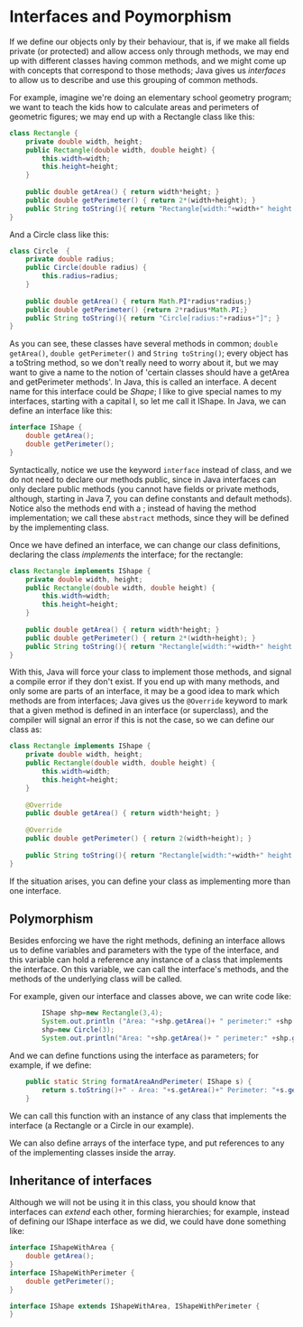 Interfaces and Poymorphism
===

If we define our objects only by their behaviour, that is, if we make all fields private (or protected) and allow access only through methods, we may end up with different classes having common methods, and we might come up with concepts that correspond to those methods; Java gives us *interfaces* to allow us to describe and use this grouping of common methods.

For example, imagine we're doing an elementary school geometry program; we want to teach the kids how to calculate areas and perimeters of geometric figures; we may end up with a Rectangle class like this:

```java
class Rectangle {
	private double width, height;
	public Rectangle(double width, double height) {
		this.width=width;
		this.height=height;
	}
	
	public double getArea() { return width*height; }
	public double getPerimeter() { return 2*(width+height); } 
	public String toString(){ return "Rectangle[width:"+width+" height:"+height+"]"; }
}
```
And a Circle class like this:
```java
class Circle  {
	private double radius;
	public Circle(double radius) {
		this.radius=radius;
	}
	
	public double getArea() { return Math.PI*radius*radius;}
	public double getPerimeter() {return 2*radius*Math.PI;} 
	public String toString(){ return "Circle[radius:"+radius+"]"; }
}
```

As you can see, these classes have several methods in common; `double getArea()`, `double getPerimeter()` and `String toString()`; every object has a toString method, so we don't really need to worry about it, but we may want to give a name to the notion of 'certain classes should have a getArea and getPerimeter methods'. In Java, this is called an interface. A decent name for this interface could be *Shape*; I like to give special names to my interfaces, starting with a capital I, so let me call it IShape.
In Java, we can define an interface like this:
```java
interface IShape {
	double getArea();
	double getPerimeter();
}
```

Syntactically, notice we use the keyword `interface` instead of class, and we do not need to declare our methods public, since in Java interfaces can only declare public methods (you cannot have fields or private methods, although, starting in Java 7, you can define constants and default methods). Notice also the methods end with a ; instead of having the method implementation; we call these `abstract` methods, since they will be defined by the implementing class.

Once we have defined an interface, we can change our class definitions, declaring the class *implements* the interface; for the rectangle:
```java
class Rectangle implements IShape {
	private double width, height;
	public Rectangle(double width, double height) {
		this.width=width;
		this.height=height;
	}
	
	public double getArea() { return width*height; }
	public double getPerimeter() { return 2*(width+height); } 
	public String toString(){ return "Rectangle[width:"+width+" height:"+height+"]"; }
}
```

With this, Java will force your class to implement those methods, and signal a compile error if they don't exist. If you end up with many methods, and only some are parts of an interface, it may be a good idea to mark which methods are from interfaces; Java gives us the `@Override` keyword to mark that a given method is defined in an interface (or superclass), and the compiler will signal an error if this is not the case, so we can define our class as:

```java
class Rectangle implements IShape {
	private double width, height;
	public Rectangle(double width, double height) {
		this.width=width;
		this.height=height;
	}
	
	@Override
	public double getArea() { return width*height; }
	
	@Override
	public double getPerimeter() { return 2(width+height); } 
	
	public String toString(){ return "Rectangle[width:"+width+" height:"+height+"]"; }
}
```

If the situation arises, you can define your class as implementing more than one interface.

## Polymorphism

Besides enforcing we have the right methods, defining an interface allows us to define variables and parameters with the type of the interface, and this variable can hold a reference any instance of a class that implements the interface. On this variable, we can call the interface's methods, and the methods of the underlying class will be called.

For example, given our interface and classes above, we can write code like:
```java
		IShape shp=new Rectangle(3,4);
		System.out.println ("Area: "+shp.getArea()+ " perimeter:" +shp.getPerimeter());
		shp=new Circle(3);
		System.out.println("Area: "+shp.getArea()+ " perimeter:" +shp.getPerimeter());
```

And we can define functions using the interface as parameters; for example, if we define:
```java
	public static String formatAreaAndPerimeter( IShape s) {
		return s.toString()+" - Area: "+s.getArea()+" Perimeter: "+s.getPerimeter();
	}
```
We can call this function with an instance of any class that implements the interface (a Rectangle or a Circle in our example).

We can also define arrays of the interface type, and put references to any of the implementing classes inside the array.

## Inheritance of interfaces

Although we will not be using it in this class, you should know that interfaces can *extend* each other, forming hierarchies; for example, instead of defining our IShape interface as we did, we could have done something like:
```java
interface IShapeWithArea {
	double getArea();
}
interface IShapeWithPerimeter {
	double getPerimeter();
}

interface IShape extends IShapeWithArea, IShapeWithPerimeter {
}
```
